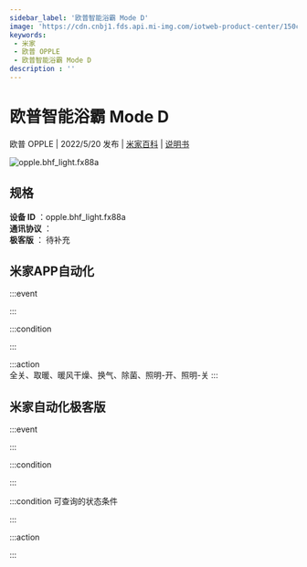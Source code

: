 ```yaml
---
sidebar_label: '欧普智能浴霸 Mode D'
image: 'https://cdn.cnbj1.fds.api.mi-img.com/iotweb-product-center/150c955fde96669071730fb758671200_1646722254538.png?GalaxyAccessKeyId=AKVGLQWBOVIRQ3XLEW&Expires=9223372036854775807&Signature=Anzdc2W33UMkCjqkoxPn2nU2Fks='
keywords: 
 - 米家
 - 欧普 OPPLE
 - 欧普智能浴霸 Mode D
description : ''
---
```

# 欧普智能浴霸 Mode D

欧普 OPPLE | 2022/5/20 发布 | [米家百科](https://home.mi.com/webapp/content/baike/product/index.html?model=opple.bhf_light.fx88a) | [说明书](https://home.mi.com/views/introduction.html?model=opple.bhf_light.fx88a&region=cn)

![opple.bhf_light.fx88a](https://cdn.cnbj1.fds.api.mi-img.com/iotweb-product-center/150c955fde96669071730fb758671200_1646722254538.png?GalaxyAccessKeyId=AKVGLQWBOVIRQ3XLEW&Expires=9223372036854775807&Signature=Anzdc2W33UMkCjqkoxPn2nU2Fks=)

## 规格  
> 
**设备 ID** ：opple.bhf_light.fx88a  
**通讯协议** ：  
**极客版**  ： 待补充 


## 米家APP自动化  

:::event  

:::

:::condition  

:::

:::action   
全关、取暖、暖风干燥、换气、除菌、照明-开、照明-关
:::

## 米家自动化极客版  

:::event  

:::

:::condition  

:::

:::condition 可查询的状态条件  

:::

:::action  

:::

        
